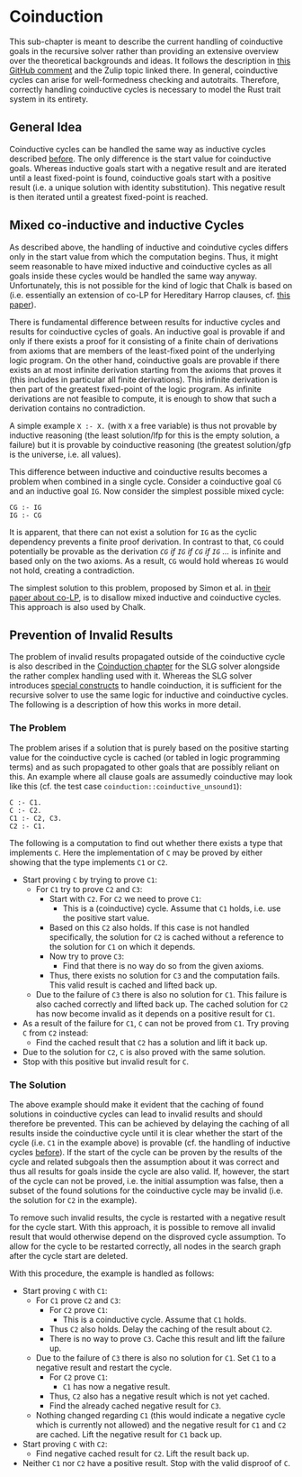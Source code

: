 # Coinduction

This sub-chapter is meant to describe the current handling of coinductive goals in the recursive solver rather than providing an extensive overview over the theoretical backgrounds and ideas.
It follows the description in [this GitHub comment](https://github.com/rust-lang/chalk/issues/399#issuecomment-643420016) and the Zulip topic linked there.
In general, coinductive cycles can arise for well-formedness checking and autotraits.
Therefore, correctly handling coinductive cycles is necessary to model the Rust trait system in its entirety.

## General Idea
Coinductive cycles can be handled the same way as inductive cycles described [before](./inductive_cycles.md).
The only difference is the start value for coinductive goals.
Whereas inductive goals start with a negative result and are iterated until a least fixed-point is found, coinductive goals start with a positive result (i.e. a unique solution with identity substitution).
This negative result is then iterated until a greatest fixed-point is reached.

## Mixed co-inductive and inductive Cycles
As described above, the handling of inductive and coindutive cycles differs only in the start value from which the computation begins.
Thus, it might seem reasonable to have mixed inductive and coinductive cycles as all goals inside these cycles would be handled the same way anyway.
Unfortunately, this is not possible for the kind of logic that Chalk is based on (i.e. essentially an extension of co-LP for Hereditary Harrop clauses, cf. [this paper][co-LP]).

There is fundamental difference between results for inductive cycles and results for coinductive cycles of goals.
An inductive goal is provable if and only if there exists a proof for it consisting of a finite chain of derivations from axioms that are members of the least-fixed point of the underlying logic program.
On the other hand, coinductive goals are provable if there exists an at most infinite derivation starting from the axioms that proves it (this includes in particular all finite derivations).
This infinite derivation is then part of the greatest fixed-point of the logic program.
As infinite derivations are not feasible to compute, it is enough to show that such a derivation contains no contradiction.

A simple example `X :- X.` (with `X` a free variable) is thus not provable by inductive reasoning (the least solution/lfp for this is the empty solution, a failure) but it is provable by coinductive reasoning (the greatest solution/gfp is the universe, i.e. all values).

This difference between inductive and coinductive results becomes a problem when combined in a single cycle.
Consider a coinductive goal `CG` and an inductive goal `IG`. Now consider the simplest possible mixed cycle:
```notrust
CG :- IG
IG :- CG
```
It is apparent, that there can not exist a solution for `IG` as the cyclic dependency prevents a finite proof derivation.
In contrast to that, `CG` could potentially be provable as the derivation *`CG` if `IG` if `CG` if `IG` ...* is infinite and based only on the two axioms.
As a result, `CG` would hold whereas `IG` would not hold, creating a contradiction.

The simplest solution to this problem, proposed by Simon et al. in [their paper about co-LP][co-LP], is to disallow mixed inductive and coinductive cycles.
This approach is also used by Chalk.

## Prevention of Invalid Results
The problem of invalid results propagated outside of the coinductive cycle is also described in the [Coinduction chapter](../engine/logic/coinduction.md) for the SLG solver alongside the rather complex handling used with it.
Whereas the SLG solver introduces [special constructs](../engine/logic/coinduction.html#nikos-proposed-solution) to handle coinduction, it is sufficient for the recursive solver to use the same logic for inductive and coinductive cycles.
The following is a description of how this works in more detail.

### The Problem
The problem arises if a solution that is purely based on the positive starting value for the coinductive cycle is cached (or tabled in logic programming terms) and as such propagated to other goals that are possibly reliant on this. An example where all clause goals are assumedly coinductive may look like this (cf. the test case `coinduction::coinductive_unsound1`):

```notrust
C :- C1.
C :- C2.
C1 :- C2, C3.
C2 :- C1.
```
The following is a computation to find out whether there exists a type that implements `C`.
Here the implementation of `C` may be proved by either showing that the type implements `C1` or `C2`.
* Start proving `C` by trying to prove `C1`:
    * For `C1` try to prove `C2` and `C3`:
        * Start with `C2`. For `C2` we need to prove `C1`:
            * This is a (coinductive) cycle. Assume that `C1` holds, i.e. use the positive start value.
        * Based on this `C2` also holds. If this case is not handled specifically, the solution for `C2` is cached without a reference to the solution for `C1` on which it depends.
        * Now try to prove `C3`:
            * Find that there is no way do so from the given axioms.
        * Thus, there exists no solution for `C3` and the computation fails. This valid result is cached and lifted back up.
    * Due to the failure of `C3` there is also no solution for `C1`. This failure is also cached correctly and lifted back up. The cached solution for `C2` has now become invalid as it depends on a positive result for `C1`.
* As a result of the failure for `C1`, `C` can not be proved from `C1`. Try proving `C` from `C2` instead:
    * Find the cached result that `C2` has a solution and lift it back up.
* Due to the solution for `C2`, `C` is also proved with the same solution.
* Stop with this positive but invalid result for `C`.

### The Solution
The above example should make it evident that the caching of found solutions in coinductive cycles can lead to invalid results and should therefore be prevented.
This can be achieved by delaying the caching of all results inside the coinductive cycle until it is clear whether the start of the cycle (i.e. `C1` in the example above) is provable (cf. the handling of inductive cycles [before](./inductive_cycles.md)).
If the start of the cycle can be proven by the results of the cycle and related subgoals then the assumption about it was correct and thus all results for goals inside the cycle are also valid.
If, however, the start of the cycle can not be proved, i.e. the initial assumption was false, then a subset of the found solutions for the coinductive cycle may be invalid (i.e. the solution for `C2` in the example).

To remove such invalid results, the cycle is restarted with a negative result for the cycle start.
With this approach, it is possible to remove all invalid result that would otherwise depend on the disproved cycle assumption.
To allow for the cycle to be restarted correctly, all nodes in the search graph after the cycle start are deleted.

With this procedure, the example is handled as follows:
* Start proving `C` with `C1`:
    * For `C1` prove `C2` and `C3`:
        * For `C2` prove `C1`:
            * This is a coinductive cycle. Assume that `C1` holds.
        * Thus `C2` also holds. Delay the caching of the result about `C2`.
        * There is no way to prove `C3`. Cache this result and lift the failure up.
    * Due to the failure of `C3` there is also no solution for `C1`. Set `C1` to a negative result and restart the cycle.
        * For `C2` prove `C1`:
            * `C1` has now a negative result.
        * Thus, `C2` also has a negative result which is not yet cached.
        * Find the already cached negative result for `C3`.
    * Nothing changed regarding `C1` (this would indicate a negative cycle which is currently  not allowed) and the negative result for `C1` and `C2` are cached. Lift the negative result for `C1` back up.
* Start proving `C` with `C2`:
    * Find negative cached result for `C2`. Lift the result back up.
* Neither `C1` nor `C2` have a positive result. Stop with the valid disproof of `C`.


[co-LP]: https://link.springer.com/chapter/10.1007%2F978-3-540-73420-8_42